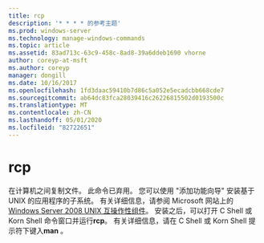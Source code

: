 ```yaml
---
title: rcp
description: '* * * * 的参考主题'
ms.prod: windows-server
ms.technology: manage-windows-commands
ms.topic: article
ms.assetid: 83ad713c-63c9-458c-8ad8-39a6ddeb1690 vhorne
author: coreyp-at-msft
ms.author: coreyp
manager: dongill
ms.date: 10/16/2017
ms.openlocfilehash: 1fd3daac59410b7d86c5a052e5ecadcbb668cde7
ms.sourcegitcommit: ab64dc83fca28039416c26226815502d0193500c
ms.translationtype: MT
ms.contentlocale: zh-CN
ms.lasthandoff: 05/01/2020
ms.locfileid: "82722651"
---
```

# <a name="rcp"></a>rcp



在计算机之间复制文件。 此命令已弃用。 您可以使用 "添加功能向导" 安装基于 UNIX 的应用程序的子系统。 有关详细信息，请参阅 Microsoft 网站上的[Windows Server 2008 UNIX 互操作性组件](https://go.microsoft.com/fwlink/?LinkId=191835)。 安装之后，可以打开 C Shell 或 Korn Shell 命令窗口并运行**rcp**。 有关详细信息，请在 C Shell 或 Korn Shell 提示符下键入**man** 。